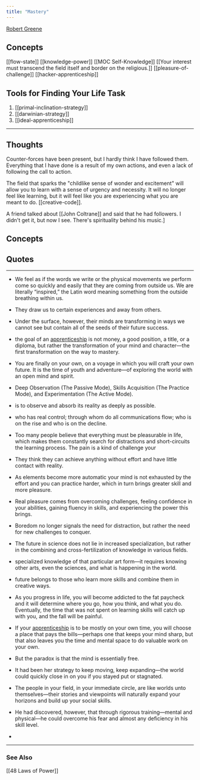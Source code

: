```yaml
---
title: "Mastery"
---
```

[Robert Greene](Robert-Greene.md)

## Concepts

[[flow-state]]
[[knowledge-power]]
[[MOC Self-Knowledge]]
[[Your interest must transcend the field itself and border on the religious.]]
[[pleasure-of-challenge]]
[[hacker-apprenticeship]]


## Tools for Finding Your Life Task
1. [[primal-inclination-strategy]]
2. [[darwinian-strategy]]
3. [[ideal-apprenticeship]]

----
## Thoughts

Counter-forces have been present, but I hardly think I have followed them. Everything that I have done is a result of my own actions, and even a lack of following the call to action.

The field that sparks the "childlike sense of wonder and excitement" will allow you to learn with a sense of urgency and necessity. It will no longer feel like learning, but it will feel like you are experiencing what you are meant to do. [[creative-code]]. 

A friend talked about [[John Coltrane]] and said that he had followers. I didn't get it, but now I see. There's spirituality behind his music.]

## Concepts

## Quotes
---

- We feel as if the words we write or the physical movements we perform come so quickly and easily that they are coming from outside us. We are literally “inspired,” the Latin word meaning something from the outside breathing within us.

- They draw us to certain experiences and away from others.

- Under the surface, however, their minds are transforming in ways we cannot see but contain all of the seeds of their future success.

- the goal of an [apprenticeship](apprenticeship.md) is not money, a good position, a title, or a diploma, but rather the transformation of your mind and character—the first transformation on the way to mastery.

- You are finally on your own, on a voyage in which you will craft your own future. It is the time of youth and adventure—of exploring the world with an open mind and spirit.

- Deep Observation (The Passive Mode), Skills Acquisition (The Practice Mode), and Experimentation (The Active Mode).

- is to observe and absorb its reality as deeply as possible.

- who has real control; through whom do all communications flow; who is on the rise and who is on the decline.

- Too many people believe that everything must be pleasurable in life, which makes them constantly search for distractions and short-circuits the learning process. The pain is a kind of challenge your

- They think they can achieve anything without effort and have little contact with reality.

- As elements become more automatic your mind is not exhausted by the effort and you can practice harder, which in turn brings greater skill and more pleasure.

- Real pleasure comes from overcoming challenges, feeling confidence in your abilities, gaining fluency in skills, and experiencing the power this brings.

- Boredom no longer signals the need for distraction, but rather the need for new challenges to conquer.

- The future in science does not lie in increased specialization, but rather in the combining and cross-fertilization of knowledge in various fields.

- specialized knowledge of that particular art form—it requires knowing other arts, even the sciences, and what is happening in the world.

- future belongs to those who learn more skills and combine them in creative ways.

- As you progress in life, you will become addicted to the fat paycheck and it will determine where you go, how you think, and what you do. Eventually, the time that was not spent on learning skills will catch up with you, and the fall will be painful.

- If your [apprenticeship](apprenticeship.md) is to be mostly on your own time, you will choose a place that pays the bills—perhaps one that keeps your mind sharp, but that also leaves you the time and mental space to do valuable work on your own.

- But the paradox is that the mind is essentially free.

- It had been her strategy to keep moving, keep expanding—the world could quickly close in on you if you stayed put or stagnated.

- The people in your field, in your immediate circle, are like worlds unto themselves—their stories and viewpoints will naturally expand your horizons and build up your social skills.

- He had discovered, however, that through rigorous training—mental and physical—he could overcome his fear and almost any deficiency in his skill level.
- 

----
### See Also
[[48 Laws of Power]]